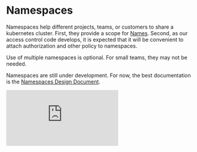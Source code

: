 # Namespaces

Namespaces help different projects, teams, or customers to share a kubernetes cluster.  First, they provide a scope for [Names](identifiers.md).  Second, as our access control code develops, it is expected that it will be convenient to attach authorization and other policy to namespaces.

Use of multiple namespaces is optional.  For small teams, they may not be needed.

Namespaces are still under development.  For now, the best documentation is the [Namespaces Design Document](design/namespaces.md).


[![Analytics](https://kubernetes-site.appspot.com/UA-36037335-10/GitHub/docs/namespaces.md?pixel)]()

